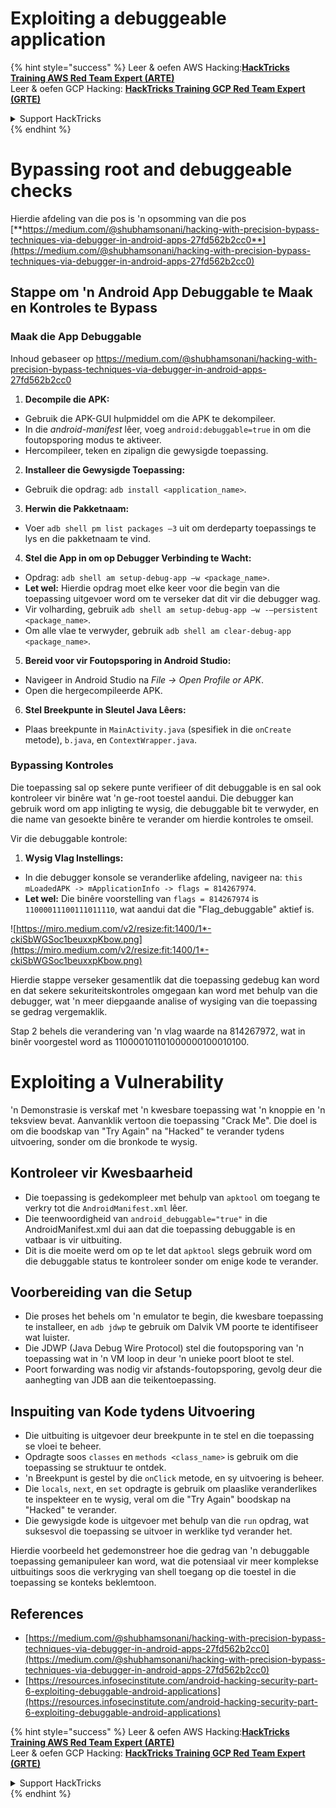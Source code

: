 # Exploiting a debuggeable application

{% hint style="success" %}
Leer & oefen AWS Hacking:<img src="/.gitbook/assets/arte.png" alt="" data-size="line">[**HackTricks Training AWS Red Team Expert (ARTE)**](https://training.hacktricks.xyz/courses/arte)<img src="/.gitbook/assets/arte.png" alt="" data-size="line">\
Leer & oefen GCP Hacking: <img src="/.gitbook/assets/grte.png" alt="" data-size="line">[**HackTricks Training GCP Red Team Expert (GRTE)**<img src="/.gitbook/assets/grte.png" alt="" data-size="line">](https://training.hacktricks.xyz/courses/grte)

<details>

<summary>Support HackTricks</summary>

* Kyk na die [**subskripsie planne**](https://github.com/sponsors/carlospolop)!
* **Sluit aan by die** 💬 [**Discord groep**](https://discord.gg/hRep4RUj7f) of die [**telegram groep**](https://t.me/peass) of **volg** ons op **Twitter** 🐦 [**@hacktricks\_live**](https://twitter.com/hacktricks\_live)**.**
* **Deel hacking truuks deur PRs in te dien na die** [**HackTricks**](https://github.com/carlospolop/hacktricks) en [**HackTricks Cloud**](https://github.com/carlospolop/hacktricks-cloud) github repos.

</details>
{% endhint %}

# **Bypassing root and debuggeable checks**

Hierdie afdeling van die pos is 'n opsomming van die pos [**https://medium.com/@shubhamsonani/hacking-with-precision-bypass-techniques-via-debugger-in-android-apps-27fd562b2cc0**](https://medium.com/@shubhamsonani/hacking-with-precision-bypass-techniques-via-debugger-in-android-apps-27fd562b2cc0)

## Stappe om 'n Android App Debuggable te Maak en Kontroles te Bypass

### **Maak die App Debuggable**

Inhoud gebaseer op https://medium.com/@shubhamsonani/hacking-with-precision-bypass-techniques-via-debugger-in-android-apps-27fd562b2cc0

1. **Decompile die APK:**
- Gebruik die APK-GUI hulpmiddel om die APK te dekompileer.
- In die _android-manifest_ lêer, voeg `android:debuggable=true` in om die foutopsporing modus te aktiveer.
- Hercompileer, teken en zipalign die gewysigde toepassing.

2. **Installeer die Gewysigde Toepassing:**
- Gebruik die opdrag: `adb install <application_name>`.

3. **Herwin die Pakketnaam:**
- Voer `adb shell pm list packages –3` uit om derdeparty toepassings te lys en die pakketnaam te vind.

4. **Stel die App in om op Debugger Verbinding te Wacht:**
- Opdrag: `adb shell am setup-debug-app –w <package_name>`.
- **Let wel:** Hierdie opdrag moet elke keer voor die begin van die toepassing uitgevoer word om te verseker dat dit vir die debugger wag.
- Vir volharding, gebruik `adb shell am setup-debug-app –w -–persistent <package_name>`.
- Om alle vlae te verwyder, gebruik `adb shell am clear-debug-app <package_name>`.

5. **Bereid voor vir Foutopsporing in Android Studio:**
- Navigeer in Android Studio na _File -> Open Profile or APK_.
- Open die hergecompileerde APK.

6. **Stel Breekpunte in Sleutel Java Lêers:**
- Plaas breekpunte in `MainActivity.java` (spesifiek in die `onCreate` metode), `b.java`, en `ContextWrapper.java`.

### **Bypassing Kontroles**

Die toepassing sal op sekere punte verifieer of dit debuggable is en sal ook kontroleer vir binêre wat 'n ge-root toestel aandui. Die debugger kan gebruik word om app inligting te wysig, die debuggable bit te verwyder, en die name van gesoekte binêre te verander om hierdie kontroles te omseil.

Vir die debuggable kontrole:

1. **Wysig Vlag Instellings:**
- In die debugger konsole se veranderlike afdeling, navigeer na: `this mLoadedAPK -> mApplicationInfo -> flags = 814267974`.
- **Let wel:** Die binêre voorstelling van `flags = 814267974` is `11000011100111011110`, wat aandui dat die "Flag_debuggable" aktief is.

![https://miro.medium.com/v2/resize:fit:1400/1*-ckiSbWGSoc1beuxxpKbow.png](https://miro.medium.com/v2/resize:fit:1400/1*-ckiSbWGSoc1beuxxpKbow.png)

Hierdie stappe verseker gesamentlik dat die toepassing gedebug kan word en dat sekere sekuriteitskontroles omgegaan kan word met behulp van die debugger, wat 'n meer diepgaande analise of wysiging van die toepassing se gedrag vergemaklik.

Stap 2 behels die verandering van 'n vlag waarde na 814267972, wat in binêr voorgestel word as 110000101101000000100010100.

# **Exploiting a Vulnerability**

'n Demonstrasie is verskaf met 'n kwesbare toepassing wat 'n knoppie en 'n teksview bevat. Aanvanklik vertoon die toepassing "Crack Me". Die doel is om die boodskap van "Try Again" na "Hacked" te verander tydens uitvoering, sonder om die bronkode te wysig.

## **Kontroleer vir Kwesbaarheid**
- Die toepassing is gedekompleer met behulp van `apktool` om toegang te verkry tot die `AndroidManifest.xml` lêer.
- Die teenwoordigheid van `android_debuggable="true"` in die AndroidManifest.xml dui aan dat die toepassing debuggable is en vatbaar is vir uitbuiting.
- Dit is die moeite werd om op te let dat `apktool` slegs gebruik word om die debuggable status te kontroleer sonder om enige kode te verander.

## **Voorbereiding van die Setup**
- Die proses het behels om 'n emulator te begin, die kwesbare toepassing te installeer, en `adb jdwp` te gebruik om Dalvik VM poorte te identifiseer wat luister.
- Die JDWP (Java Debug Wire Protocol) stel die foutopsporing van 'n toepassing wat in 'n VM loop in deur 'n unieke poort bloot te stel.
- Poort forwarding was nodig vir afstands-foutopsporing, gevolg deur die aanhegting van JDB aan die teikentoepassing.

## **Inspuiting van Kode tydens Uitvoering**
- Die uitbuiting is uitgevoer deur breekpunte in te stel en die toepassing se vloei te beheer.
- Opdragte soos `classes` en `methods <class_name>` is gebruik om die toepassing se struktuur te ontdek.
- 'n Breekpunt is gestel by die `onClick` metode, en sy uitvoering is beheer.
- Die `locals`, `next`, en `set` opdragte is gebruik om plaaslike veranderlikes te inspekteer en te wysig, veral om die "Try Again" boodskap na "Hacked" te verander.
- Die gewysigde kode is uitgevoer met behulp van die `run` opdrag, wat suksesvol die toepassing se uitvoer in werklike tyd verander het.

Hierdie voorbeeld het gedemonstreer hoe die gedrag van 'n debuggable toepassing gemanipuleer kan word, wat die potensiaal vir meer komplekse uitbuitings soos die verkryging van shell toegang op die toestel in die toepassing se konteks beklemtoon.

## References
* [https://medium.com/@shubhamsonani/hacking-with-precision-bypass-techniques-via-debugger-in-android-apps-27fd562b2cc0](https://medium.com/@shubhamsonani/hacking-with-precision-bypass-techniques-via-debugger-in-android-apps-27fd562b2cc0)
* [https://resources.infosecinstitute.com/android-hacking-security-part-6-exploiting-debuggable-android-applications](https://resources.infosecinstitute.com/android-hacking-security-part-6-exploiting-debuggable-android-applications)

{% hint style="success" %}
Leer & oefen AWS Hacking:<img src="/.gitbook/assets/arte.png" alt="" data-size="line">[**HackTricks Training AWS Red Team Expert (ARTE)**](https://training.hacktricks.xyz/courses/arte)<img src="/.gitbook/assets/arte.png" alt="" data-size="line">\
Leer & oefen GCP Hacking: <img src="/.gitbook/assets/grte.png" alt="" data-size="line">[**HackTricks Training GCP Red Team Expert (GRTE)**<img src="/.gitbook/assets/grte.png" alt="" data-size="line">](https://training.hacktricks.xyz/courses/grte)

<details>

<summary>Support HackTricks</summary>

* Kyk na die [**subskripsie planne**](https://github.com/sponsors/carlospolop)!
* **Sluit aan by die** 💬 [**Discord groep**](https://discord.gg/hRep4RUj7f) of die [**telegram groep**](https://t.me/peass) of **volg** ons op **Twitter** 🐦 [**@hacktricks\_live**](https://twitter.com/hacktricks\_live)**.**
* **Deel hacking truuks deur PRs in te dien na die** [**HackTricks**](https://github.com/carlospolop/hacktricks) en [**HackTricks Cloud**](https://github.com/carlospolop/hacktricks-cloud) github repos.

</details>
{% endhint %}
